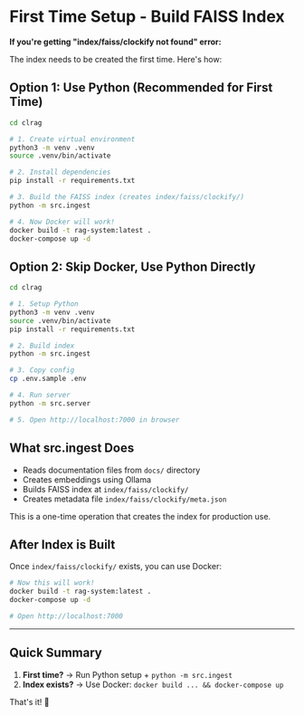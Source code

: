 # First Time Setup - Build FAISS Index

**If you're getting "index/faiss/clockify not found" error:**

The index needs to be created the first time. Here's how:

## Option 1: Use Python (Recommended for First Time)

```bash
cd clrag

# 1. Create virtual environment
python3 -m venv .venv
source .venv/bin/activate

# 2. Install dependencies
pip install -r requirements.txt

# 3. Build the FAISS index (creates index/faiss/clockify/)
python -m src.ingest

# 4. Now Docker will work!
docker build -t rag-system:latest .
docker-compose up -d
```

## Option 2: Skip Docker, Use Python Directly

```bash
cd clrag

# 1. Setup Python
python3 -m venv .venv
source .venv/bin/activate
pip install -r requirements.txt

# 2. Build index
python -m src.ingest

# 3. Copy config
cp .env.sample .env

# 4. Run server
python -m src.server

# 5. Open http://localhost:7000 in browser
```

## What src.ingest Does

- Reads documentation files from `docs/` directory
- Creates embeddings using Ollama
- Builds FAISS index at `index/faiss/clockify/`
- Creates metadata file `index/faiss/clockify/meta.json`

This is a one-time operation that creates the index for production use.

## After Index is Built

Once `index/faiss/clockify/` exists, you can use Docker:

```bash
# Now this will work!
docker build -t rag-system:latest .
docker-compose up -d

# Open http://localhost:7000
```

---

## Quick Summary

1. **First time?** → Run Python setup + `python -m src.ingest`
2. **Index exists?** → Use Docker: `docker build ... && docker-compose up`

That's it! 🚀
